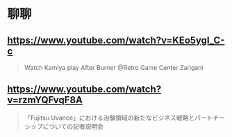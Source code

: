 # 聊聊

## https://www.youtube.com/watch?v=KEo5ygI_C-c

> Watch Kamiya play After Burner @Retro Game Center Zarigani

## https://www.youtube.com/watch?v=rzmYQFvqF8A 

> 「Fujitsu Uvance」における治験領域の新たなビジネス戦略とパートナーシップについての記者説明会 
